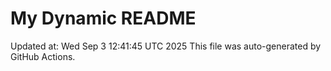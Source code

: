# My Dynamic README
Updated at: Wed Sep  3 12:41:45 UTC 2025
This file was auto-generated by GitHub Actions.
